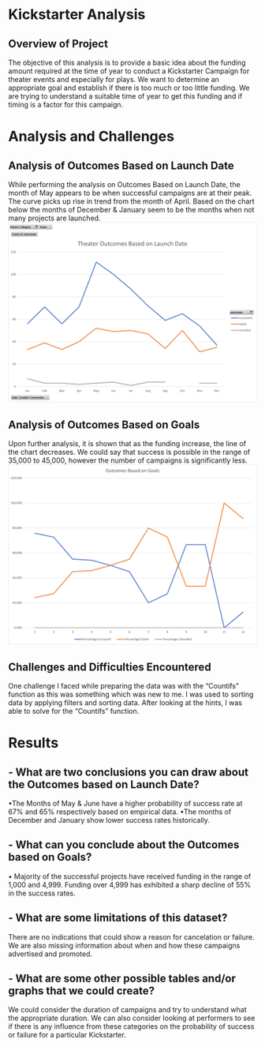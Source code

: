 # Kickstarter Analysis
## Overview of Project
The objective of this analysis is to provide a basic idea about the funding amount required at the time of year to conduct a Kickstarter Campaign for theater events and especially for plays. We want to determine an appropriate goal and establish if there is too much or too little funding. We are trying to understand a suitable time of year to get this funding and if timing is a factor for this campaign.
# Analysis and Challenges
## Analysis of Outcomes Based on Launch Date
While performing the analysis on Outcomes Based on Launch Date, the month of May appears to be when successful campaigns are at their peak. The curve picks up rise in trend from the month of April. Based on the chart below the months of December & January seem to be the months when not many projects are launched.
![Theater_Outcomes_Vs_Launch.png](https://github.com/ritwikthakar/kickstarter-analysis/blob/main/Resources/Theater_Outcomes_Vs_Launch.png)
## Analysis of Outcomes Based on Goals
Upon further analysis, it is shown that as the funding increase, the line of the chart decreases. We could say that success is possible in the range of 35,000 to 45,000, however the number of campaigns is significantly less.
![Outcomes_Vs_Goals.png]( https://github.com/ritwikthakar/kickstarter-analysis/blob/main/Resources/Outcomes_Vs_Goals.png)
## Challenges and Difficulties Encountered
One challenge I faced while preparing the data was with the “Countifs” function as this was something which was new to me. I was used to sorting data by applying filters and sorting data. After looking at the hints, I was able to solve for the “Countifs” function.
# Results
## - What are two conclusions you can draw about the Outcomes based on Launch Date?
•The Months of May & June have a higher probability of success rate at 67% and 65% respectively based on empirical data.
•The months of December and January show lower success rates historically.
## - What can you conclude about the Outcomes based on Goals?
•	Majority of the successful projects have received funding in the range of 1,000 and 4,999. Funding over 4,999 has exhibited a sharp decline of 55% in the success rates.


## - What are some limitations of this dataset?
There are no indications that could show a reason for cancelation or failure. We are also missing information about when and how these campaigns advertised and promoted. 
## - What are some other possible tables and/or graphs that we could create?
We could consider the duration of campaigns and try to understand what the appropriate duration. We can also consider looking at performers to see if there is any influence from these categories on the probability of success or failure for a particular Kickstarter.
